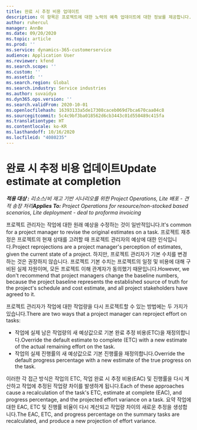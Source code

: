 ```yaml
---
title: 완료 시 추정 비용 업데이트
description: 이 항목은 프로젝트에 대한 노력의 예측 업데이트에 대한 정보를 제공합니다.
author: ruhercul
manager: AnnBe
ms.date: 09/20/2020
ms.topic: article
ms.prod: ''
ms.service: dynamics-365-customerservice
audience: Application User
ms.reviewer: kfend
ms.search.scope: ''
ms.custom: ''
ms.assetid: ''
ms.search.region: Global
ms.search.industry: Service industries
ms.author: suvaidya
ms.dyn365.ops.version: ''
ms.search.validFrom: 2020-10-01
ms.openlocfilehash: 16393133a5de17308caceb069d7bca670caa04c8
ms.sourcegitcommit: 5c4c9bf3ba018562d6cb3443c01d550489c415fa
ms.translationtype: HT
ms.contentlocale: ko-KR
ms.lasthandoff: 10/16/2020
ms.locfileid: "4080235"
---
```

# <a name="update-estimate-at-completion"></a><span data-ttu-id="07b01-103">완료 시 추정 비용 업데이트</span><span class="sxs-lookup"><span data-stu-id="07b01-103">Update estimate at completion</span></span>

<span data-ttu-id="07b01-104">_**적용 대상 :** 리소스/비 재고 기반 시나리오를 위한 Project Operations, Lite 배포 - 견적 송장 처리_</span><span class="sxs-lookup"><span data-stu-id="07b01-104">_**Applies To:** Project Operations for resource/non-stocked based scenarios, Lite deployment - deal to proforma invoicing_</span></span>

<span data-ttu-id="07b01-105">프로젝트 관리자는 작업에 대한 원래 예상을 수정하는 것이 일반적입니다.</span><span class="sxs-lookup"><span data-stu-id="07b01-105">It's common for a project manager to revise the original estimates on a task.</span></span> <span data-ttu-id="07b01-106">프로젝트 재추정은 프로젝트의 현재 상태를 고려할 때 프로젝트 관리자의 예상에 대한 인식입니다.</span><span class="sxs-lookup"><span data-stu-id="07b01-106">Project reprojections are a project manager's perception of estimates, given the current state of a project.</span></span> <span data-ttu-id="07b01-107">하지만, 프로젝트 관리자가 기본 수치를 변경하는 것은 권장하지 않습니다. 프로젝트 기본 수치는 프로젝트의 일정 및 비용에 대해 구비된 실제 자원이며, 모든 프로젝트 이해 관계자가 동의했기 때문입니다.</span><span class="sxs-lookup"><span data-stu-id="07b01-107">However, we don't recommend that project managers change the baseline numbers, because the project baseline represents the established source of truth for the project's schedule and cost estimate, and all project stakeholders have agreed to it.</span></span>

<span data-ttu-id="07b01-108">프로젝트 관리자가 작업에 대한 작업량을 다시 프로젝트할 수 있는 방법에는 두 가지가 있습니다.</span><span class="sxs-lookup"><span data-stu-id="07b01-108">There are two ways that a project manager can reproject effort on tasks:</span></span>

- <span data-ttu-id="07b01-109">작업에 실제 남은 작업량의 새 예상값으로 기본 완료 추정 비용(ETC)을 재정의합니다.</span><span class="sxs-lookup"><span data-stu-id="07b01-109">Override the default estimate to complete (ETC) with a new estimate of the actual remaining effort on the task.</span></span> 
- <span data-ttu-id="07b01-110">작업의 실제 진행률의 새 예상값으로 기본 진행률을 재정의합니다.</span><span class="sxs-lookup"><span data-stu-id="07b01-110">Override the default progress percentage with a new estimate of the true progress on the task.</span></span>

<span data-ttu-id="07b01-111">이러한 각 접근 방식은 작업의 ETC, 작업 완료 시 추정 비용(EAC) 및 진행률을 다시 계산하고 작업에 추정된 작업량 차이를 발생하게 됩니다.</span><span class="sxs-lookup"><span data-stu-id="07b01-111">Each of these approaches cause a recalculation of the task's ETC, estimate at complete (EAC), and progress percentage, and the projected effort variance on a task.</span></span> <span data-ttu-id="07b01-112">요약 작업에 대한 EAC, ETC 및 진행률 비율이 다시 계산되고 작업량 차이의 새로운 추정을 생성합니다.</span><span class="sxs-lookup"><span data-stu-id="07b01-112">The EAC, ETC, and progress percentage on the summary tasks are recalculated, and produce a new projection of effort variance.</span></span>
